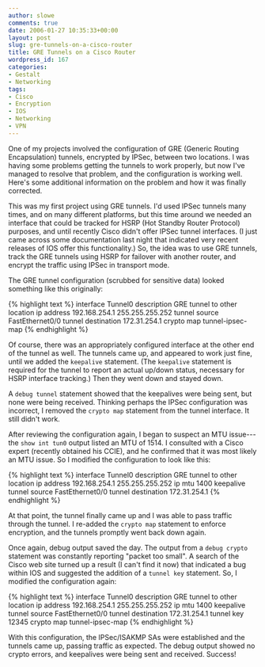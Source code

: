 ```yaml
---
author: slowe
comments: true
date: 2006-01-27 10:35:33+00:00
layout: post
slug: gre-tunnels-on-a-cisco-router
title: GRE Tunnels on a Cisco Router
wordpress_id: 167
categories:
- Gestalt
- Networking
tags:
- Cisco
- Encryption
- IOS
- Networking
- VPN
---
```


One of my projects involved the configuration of GRE (Generic Routing Encapsulation) tunnels, encrypted by IPSec, between two locations. I was having some problems getting the tunnels to work properly, but now I've managed to resolve that problem, and the configuration is working well. Here's some additional information on the problem and how it was finally corrected.

This was my first project using GRE tunnels. I'd used IPSec tunnels many times, and on many different platforms, but this time around we needed an interface that could be tracked for HSRP (Hot Standby Router Protocol) purposes, and until recently Cisco didn't offer IPSec tunnel interfaces. (I just came across some documentation last night that indicated very recent releases of IOS offer this functionality.) So, the idea was to use GRE tunnels, track the GRE tunnels using HSRP for failover with another router, and encrypt the traffic using IPSec in transport mode.

The GRE tunnel configuration (scrubbed for sensitive data) looked something like this originally:

{% highlight text %}
interface Tunnel0
description GRE tunnel to other location
ip address 192.168.254.1 255.255.255.252
tunnel source FastEthernet0/0
tunnel destination 172.31.254.1
crypto map tunnel-ipsec-map
{% endhighlight %}

Of course, there was an appropriately configured interface at the other end of the tunnel as well. The tunnels came up, and appeared to work just fine, until we added the `keepalive` statement. (The `keepalive` statement is required for the tunnel to report an actual up/down status, necessary for HSRP interface tracking.) Then they went down and stayed down.

A `debug tunnel` statement showed that the keepalives were being sent, but none were being received. Thinking perhaps the IPSec configuration was incorrect, I removed the `crypto map` statement from the tunnel interface. It still didn't work.

After reviewing the configuration again, I began to suspect an MTU issue---the `show int tun0` output listed an MTU of 1514. I consulted with a Cisco expert (recently obtained his CCIE), and he confirmed that it was most likely an MTU issue. So I modified the configuration to look like this:

{% highlight text %}
interface Tunnel0
description GRE tunnel to other location
ip address 192.168.254.1 255.255.255.252
ip mtu 1400
keepalive
tunnel source FastEthernet0/0
tunnel destination 172.31.254.1
{% endhighlight %}

At that point, the tunnel finally came up and I was able to pass traffic through the tunnel. I re-added the `crypto map` statement to enforce encryption, and the tunnels promptly went back down again.

Once again, debug output saved the day. The output from a `debug crypto` statement was constantly reporting "packet too small". A search of the Cisco web site turned up a result (I can't find it now) that indicated a bug within IOS and suggested the addition of a `tunnel key` statement. So, I modified the configuration again:

{% highlight text %}
interface Tunnel0
description GRE tunnel to other location
ip address 192.168.254.1 255.255.255.252
ip mtu 1400
keepalive
tunnel source FastEthernet0/0
tunnel destination 172.31.254.1
tunnel key 12345
crypto map tunnel-ipsec-map
{% endhighlight %}

With this configuration, the IPSec/ISAKMP SAs were established and the tunnels came up, passing traffic as expected. The debug output showed no crypto errors, and keepalives were being sent and received. Success!
